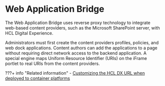# Web Application Bridge

The Web Application Bridge uses reverse proxy technology to integrate web-based content providers, such as the Microsoft SharePoint server, with HCL Digital Experience.

Administrators must first create the content providers profiles, policies, and web dock applications. Content authors can add the applications to a page without requiring direct network access to the backend application. A special engine maps Uniform Resource Identifier (URIs) on the iFrame portlet to real URIs from the content providers.

???+ info "Related information"
    - [Customizing the HCL DX URL when deployed to container platforms](https://help.hcltechsw.com/digital-experience/9.5/containerization/t_customize_dx_url.html)

